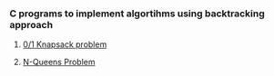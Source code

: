 ### C programs to implement algortihms using backtracking approach

1. [0/1 Knapsack problem](https://github.com/Pragya2056/Design-and-Analysis-of-Algorithm/blob/master/Implement%20algorithms%20using%20backtracking%20approach/knapsack-problem.c)

2. [N-Queens Problem](https://github.com/Pragya2056/Design-and-Analysis-of-Algorithm/blob/master/Implement%20algorithms%20using%20backtracking%20approach/N-Queen-Problem.c)